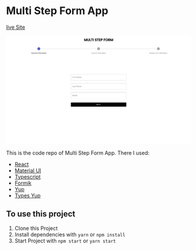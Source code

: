 # Multi Step Form App
 
[live Site](https://a-multi-step-form-app.netlify.app/)

![Multi Step Form App](preview.png)

This is the code repo of Multi Step Form App. There I used:
  * [React](https://reactjs.org)
  * [Material UI](https://material-ui.com/)
  * [Typescript](https://www.typescriptlang.org/)
  * [Formik](https://formik.org/)
  * [Yup](https://www.npmjs.com/package/yup)
  * [Types Yup](https://www.npmjs.com/package/@types/yup)

## To use this project
  1. Clone this Project
  2. Install dependencies with `yarn` or `npm install`
  3. Start Project with `npm start` or `yarn start`
